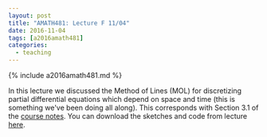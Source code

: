 ```yaml
---
layout: post
title: "AMATH481: Lecture F 11/04"
date: 2016-11-04
tags: [a2016amath481]
categories:
  - teaching
---
```


{% include a2016amath481.md %}

In this lecture we discussed the Method of Lines (MOL)
for discretizing partial differential equations which
depend on space and time (this is something we've been
doing all along). 
This corresponds with Section 
3.1 of the [course notes](/assets/courses/uw-amath-481-a-2016/581-notes-kutz.pdf). You can download
the sketches and code from lecture [here](/assets/courses/uw-amath-481-a-2016/lec-11-04.zip).
